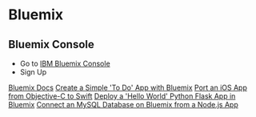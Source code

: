 # Bluemix

## Bluemix Console

- Go to [IBM Bluemix Console](https://console.ng.bluemix.net/)
- Sign Up

[Bluemix Docs](https://www.ng.bluemix.net/docs/#)
[Create a Simple 'To Do' App with Bluemix](https://github.com/IBM-Bluemix/todo-apps)
[Port an iOS App from Objective-C to Swift](http://www.ibm.com/developerworks/library/mo-bluemix-swift-app/index.html)
[Deploy a 'Hello World' Python Flask App in Bluemix](https://developer.ibm.com/bluemix/2015/03/30/simple-hello-world-python-app-using-flask/)
[Connect an MySQL Database on Bluemix from a Node.js App](https://github.com/ibmjstart/bluemix-node-mysql-uploader)